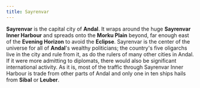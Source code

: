 ```yaml
---
title: Sayrenvar
---
```


**Sayrenvar** is the capital city of **Andal**. It wraps around the huge **Sayrenvar Inner Harbour** and spreads onto the **Morku Plain** beyond, far enough east of the **Evening Horizon** to avoid the **Eclipse**. Sayrenvar is the center of the universe for all of **Andal**'s wealthy politicians; the country's five oligarchs live in the city and rule from it, as do the rulers of many other cities in Andal. If it were more admitting to diplomats, there would also be significant international activity. As it is, most of the traffic through Sayrenvar Inner Harbour is trade from other parts of Andal and only one in ten ships hails from **Sibal** or **Leuber**.
